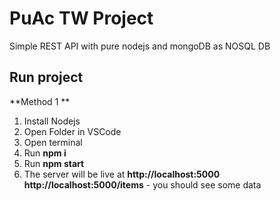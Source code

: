 # PuAc TW Project

Simple REST API with pure nodejs and mongoDB as NOSQL DB
## Run project 
**Method 1 **
1. Install Nodejs
2. Open Folder in VSCode
3. Open terminal
4. Run **npm i**
5. Run **npm start**
6. The server will be live at **http://localhost:5000**
**http://localhost:5000/items** - you should see some data